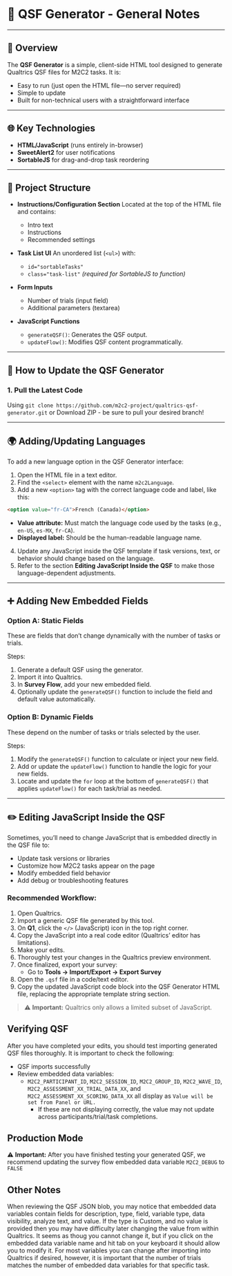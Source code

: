 
# 🧠 QSF Generator - General Notes

---

## 📄 Overview

The **QSF Generator** is a simple, client-side HTML tool designed to generate Qualtrics QSF files for M2C2 tasks. It is:

- Easy to run (just open the HTML file—no server required)
- Simple to update
- Built for non-technical users with a straightforward interface

---

## 🌐 Key Technologies

- **HTML/JavaScript** (runs entirely in-browser)
- **SweetAlert2** for user notifications
- **SortableJS** for drag-and-drop task reordering

---

## 📂 Project Structure

- **Instructions/Configuration Section**
  Located at the top of the HTML file and contains:
  - Intro text
  - Instructions
  - Recommended settings

- **Task List UI**
  An unordered list (`<ul>`) with:
  - `id="sortableTasks"`
  - `class="task-list"`
  *(required for SortableJS to function)*

- **Form Inputs**
  - Number of trials (input field)
  - Additional parameters (textarea)

- **JavaScript Functions**
  - `generateQSF()`: Generates the QSF output.
  - `updateFlow()`: Modifies QSF content programmatically.

---

## 🔁 How to Update the QSF Generator

### 1. Pull the Latest Code

Using ```git clone https://github.com/m2c2-project/qualtrics-qsf-generator.git``` or Download ZIP - be sure to pull your desired branch!

---

## 🌍 Adding/Updating Languages

To add a new language option in the QSF Generator interface:

1. Open the HTML file in a text editor.
2. Find the `<select>` element with the name `m2c2Language`.
3. Add a new `<option>` tag with the correct language code and label, like this:

```html
<option value="fr-CA">French (Canada)</option>
```

- **Value attribute:** Must match the language code used by the tasks (e.g., `en-US`, `es-MX`, `fr-CA`).
- **Displayed label:** Should be the human-readable language name.

4. Update any JavaScript inside the QSF template if task versions, text, or behavior should change based on the language.
5. Refer to the section **Editing JavaScript Inside the QSF** to make those language-dependent adjustments.

---

## ➕ Adding New Embedded Fields

### Option A: Static Fields

These are fields that don’t change dynamically with the number of tasks or trials.

Steps:

1. Generate a default QSF using the generator.
2. Import it into Qualtrics.
3. In **Survey Flow**, add your new embedded field.
4. Optionally update the `generateQSF()` function to include the field and default value automatically.

### Option B: Dynamic Fields

These depend on the number of tasks or trials selected by the user.

Steps:

1. Modify the `generateQSF()` function to calculate or inject your new field.
2. Add or update the `updateFlow()` function to handle the logic for your new fields.
3. Locate and update the `for` loop at the bottom of `generateQSF()` that applies `updateFlow()` for each task/trial as needed.

---

## ✏️ Editing JavaScript Inside the QSF

Sometimes, you’ll need to change JavaScript that is embedded directly in the QSF file to:

- Update task versions or libraries
- Customize how M2C2 tasks appear on the page
- Modify embedded field behavior
- Add debug or troubleshooting features

### Recommended Workflow:

1. Open Qualtrics.
2. Import a generic QSF file generated by this tool.
3. On **Q1**, click the `</>` (JavaScript) icon in the top right corner.
4. Copy the JavaScript into a real code editor (Qualtrics’ editor has limitations).
5. Make your edits.
6. Thoroughly test your changes in the Qualtrics preview environment.
7. Once finalized, export your survey:
   - Go to **Tools → Import/Export → Export Survey**
8. Open the `.qsf` file in a code/text editor.
9. Copy the updated JavaScript code block into the QSF Generator HTML file, replacing the appropriate template string section.

> ⚠️ **Important:** Qualtrics only allows a limited subset of JavaScript.

## Verifying QSF

After you have completed your edits, you should test importing generated QSF files thoroughly. It is important to check the following:

- QSF imports successfully
- Review embedded data variables:
  - ```M2C2_PARTICIPANT_ID```, ```M2C2_SESSION_ID```, ```M2C2_GROUP_ID```, ```M2C2_WAVE_ID```, ```M2C2_ASSESSMENT_XX_TRIAL_DATA_XX```, and ```M2C2_ASSESSMENT_XX_SCORING_DATA_XX``` all display as ```Value will be set from Panel or URL.```
    - If these are not displaying correctly, the value may not update across participants/trial/task completions.

## Production Mode

⚠️ **Important:** After you have finished testing your generated QSF, we recommend updating the survey flow embedded data variable ```M2C2_DEBUG``` to ```FALSE```

## Other Notes

When reviewing the QSF JSON blob, you may notice that embedded data variables contain fields for description, type, field, variable type, data visibility, analyze text, and value. If the type is Custom, and no value is provided then you may have difficulty later changing the value from within Qualtrics. It seems as thoug you cannot change it, but if you click on the embedded data variable name and hit tab on your keyboard it should allow you to modify it. For most variables you can change after importing into Qualtrics if desired, however, it is important that the number of trials matches the number of embedded data variables for that specific task.